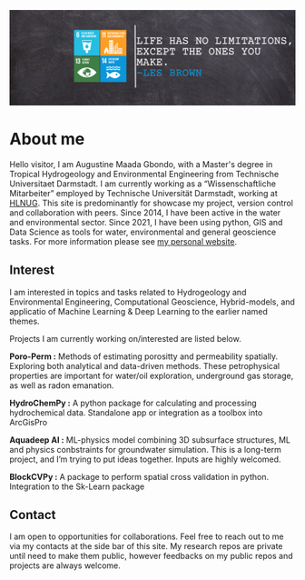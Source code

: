 ![](https://github.com/Madaar49/Madaar49/blob/main/Logo_header.png)

<p align="center">
  
# About me

Hello visitor, I am Augustine Maada Gbondo, with a Master's degree in Tropical Hydrogeology and Environmental Engineering from Technische Universitaet Darmstadt. I am currently working as a “Wissenschaftliche Mitarbeiter” employed by Technische Universität Darmstadt, working at [HLNUG](https://www.hlnug.de). This site is predominantly for showcase my project, version control and collaboration with peers. Since 2014, I have been active in the water and environmental sector. Since 2021, I have been using python, GIS and Data Science as tools for water, environmental and general geoscience tasks. For more information please see [my personal website](https://gbondo-am.github.io). 
  
## Interest
I am interested in topics and tasks related to Hydrogeology and Environmental Engineering, Computational Geoscience, Hybrid-models, and applicatio of Machine Learning & Deep Learning to the earlier named themes.

Projects I am currently working on/interested are listed below.

**Poro-Perm :** Methods of estimating porositty and permeability spatially. Exploring both analytical and data-driven methods. These petrophysical properties are important for water/oil exploration, underground gas storage, as well as radon emanation.

**HydroChemPy :** A python package for calculating and processing hydrochemical data. Standalone app or integration as a toolbox into ArcGisPro

**Aquadeep AI :** ML-physics model combining 3D subsurface structures, ML and physics conbstraints for groundwater simulation. This is a long-term project, and I’m trying to put ideas together. Inputs are highly welcomed.

**BlockCVPy :** A package to perform spatial cross validation in python. Integration to the Sk-Learn package

## Contact
I am open to opportunities for collaborations. Feel free to reach out to me via my contacts at the side bar of this site. My research repos are private until need to make them public, however feedbacks on my public repos and projects are always welcome.

<!--
**Madaar49/Madaar49** is a ✨ _special_ ✨ repository because its `README.md` (this file) appears on your GitHub profile.
Here are some ideas to get you started:

-->
